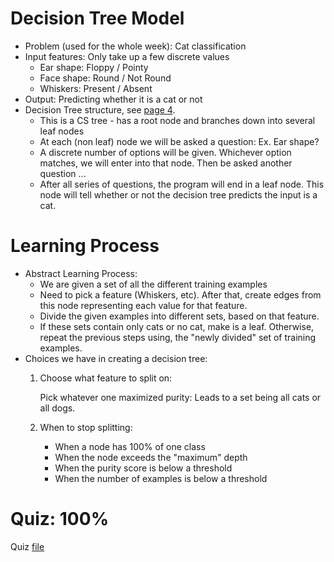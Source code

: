 # Decision Tree Model
* Problem (used for the whole week): Cat classification
* Input features: Only take up a few discrete values
    * Ear shape: Floppy / Pointy
    * Face shape: Round / Not Round
    * Whiskers: Present / Absent
* Output: Predicting whether it is a cat or not
* Decision Tree structure, see [page 4](Lecture.pdf).
    * This is a CS tree - has a root node and branches down into several leaf nodes
    * At each (non leaf) node we will be asked a question: Ex. Ear shape?
    * A discrete number of options will be given. Whichever option matches, we will enter into that node. Then be asked another question ...
    * After all series of questions, the program will end in a leaf node. This node will tell whether or not the decision tree predicts the input is a cat.

# Learning Process
* Abstract Learning Process:
    * We are given a set of all the different training examples
    * Need to pick a feature (Whiskers, etc). After that, create edges from this node representing each value for that feature.
    * Divide the given examples into different sets, based on that feature.
    * If these sets contain only cats or no cat, make is a leaf. Otherwise, repeat the previous steps using, the "newly divided" set of training examples.
* Choices we have in creating a decision tree:
    1. Choose what feature to split on:
    
        Pick whatever one maximized purity: Leads to a set being all cats or all dogs.
    2. When to stop splitting:
        * When a node has 100% of one class
        * When the node exceeds the "maximum" depth
        * When the purity score is below a threshold
        * When the number of examples is below a threshold

# Quiz: 100%
Quiz [file](Quizzes.md#decision-trees)